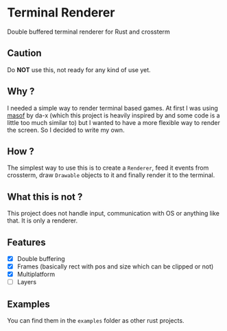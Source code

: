 # Terminal Renderer

Double buffered terminal renderer for Rust and crossterm

## Caution

Do **NOT** use this, not ready for any kind of use yet.

## Why ?

I needed a simple way to render terminal based games. At first I was using [masof](https://github.com/da-x/masof//) by da-x (which this project is heavily inspired by and some code is a little too much similar to) but I wanted to have a more flexible way to render the screen. So I decided to write my own.

## How ?

The simplest way to use this is to create a `Renderer`, feed it events from crossterm, draw `Drawable` objects to it and finally render it to the terminal.

## What this is not ?

This project does not handle input, communication with OS or anything like that. It is only a renderer.

## Features

- [x] Double buffering
- [x] Frames (basically rect with pos and size which can be clipped or not)
- [x] Multiplatform
- [ ] Layers

## Examples

You can find them in the `examples` folder as other rust projects.